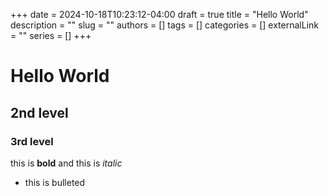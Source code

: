 +++
date = 2024-10-18T10:23:12-04:00
draft = true
title = "Hello World"
description = ""
slug = ""
authors = []
tags = []
categories = []
externalLink = ""
series = []
+++

# Hello World

## 2nd level

### 3rd level

this is **bold** and this is _italic_

- this is bulleted
